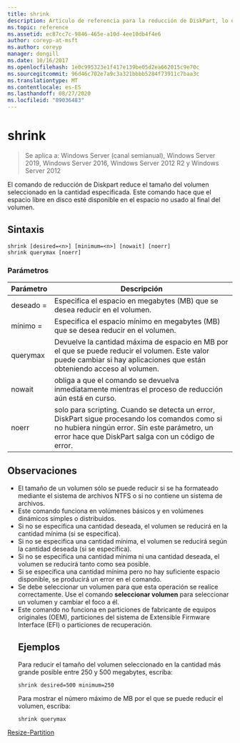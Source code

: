```yaml
---
title: shrink
description: Artículo de referencia para la reducción de DiskPart, lo que reduce el tamaño del volumen seleccionado en la cantidad especificada.
ms.topic: reference
ms.assetid: ec87cc7c-9846-465e-a10d-4ee10db4f4e6
author: coreyp-at-msft
ms.author: coreyp
manager: dongill
ms.date: 10/16/2017
ms.openlocfilehash: 1e0c995323e1f417e139be05d2ea662015c9e70c
ms.sourcegitcommit: 96d46c702e7a9c3a321bbbb5284f73911c7baa3c
ms.translationtype: MT
ms.contentlocale: es-ES
ms.lasthandoff: 08/27/2020
ms.locfileid: "89036483"
---
```

# <a name="shrink"></a>shrink

> Se aplica a: Windows Server (canal semianual), Windows Server 2019, Windows Server 2016, Windows Server 2012 R2 y Windows Server 2012

El comando de reducción de Diskpart reduce el tamaño del volumen seleccionado en la cantidad especificada. Este comando hace que el espacio libre en disco esté disponible en el espacio no usado al final del volumen.

## <a name="syntax"></a>Sintaxis
```
shrink [desired=<n>] [minimum=<n>] [nowait] [noerr]
shrink querymax [noerr]
```
### <a name="parameters"></a>Parámetros

|  Parámetro  |                                                                                             Descripción                                                                                              |
|-------------|------------------------------------------------------------------------------------------------------------------------------------------------------------------------------------------------------|
| deseado =<n> |                                                     Especifica el espacio en megabytes (MB) que se desea reducir en el volumen.                                                     |
| mínimo =<n> |                                                           Especifica el espacio mínimo en megabytes (MB) que se desea reducir en el volumen.                                                           |
|  querymax   |                       Devuelve la cantidad máxima de espacio en MB por el que se puede reducir el volumen. Este valor puede cambiar si hay aplicaciones que están obteniendo acceso al volumen.                        |
|   nowait    |                                                       obliga a que el comando se devuelva inmediatamente mientras el proceso de reducción aún está en curso.                                                        |
|    noerr    | solo para scripting. Cuando se detecta un error, DiskPart sigue procesando los comandos como si no hubiera ningún error. Sin este parámetro, un error hace que DiskPart salga con un código de error. |

## <a name="remarks"></a>Observaciones
- El tamaño de un volumen sólo se puede reducir si se ha formateado mediante el sistema de archivos NTFS o si no contiene un sistema de archivos.
- Este comando funciona en volúmenes básicos y en volúmenes dinámicos simples o distribuidos.
- Si no se especifica una cantidad deseada, el volumen se reducirá en la cantidad mínima (si se especifica).
- Si no se especifica una cantidad mínima, el volumen se reducirá según la cantidad deseada (si se especifica).
- Si no se especifica una cantidad mínima ni una cantidad deseada, el volumen se reducirá tanto como sea posible.
- Si se especifica una cantidad mínima pero no hay suficiente espacio disponible, se producirá un error en el comando.
- Se debe seleccionar un volumen para que esta operación se realice correctamente. Use el comando **seleccionar volumen** para seleccionar un volumen y cambiar el foco a él.
- Este comando no funciona en particiones de fabricante de equipos originales (OEM), particiones del sistema de Extensible Firmware Interface (EFI) o particiones de recuperación.
  ## <a name="examples"></a>Ejemplos
  Para reducir el tamaño del volumen seleccionado en la cantidad más grande posible entre 250 y 500 megabytes, escriba:
  ```
  shrink desired=500 minimum=250
  ```
  Para mostrar el número máximo de MB por el que se puede reducir el volumen, escriba:
  ```
  shrink querymax
  ```

[Resize-Partition](/powershell/module/storage/resize-partition?view=win10-ps)
